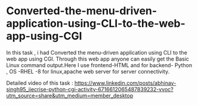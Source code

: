 # Converted-the-menu-driven-application-using-CLI-to-the-web-app-using-CGI

In this task , i had Converted the menu-driven application using CLI to the web app using CGI. Through this web app anyone can easily get the Basic Linux command output.Here I use frontend-HTML and for backend- Python , OS -RHEL -8 for linux,apache web server for server connectivity.

Detailed video of this task : https://www.linkedin.com/posts/abhinav-singh95_iiecrise-python-cgi-activity-6716612065487839232-vvoc?utm_source=share&utm_medium=member_desktop
